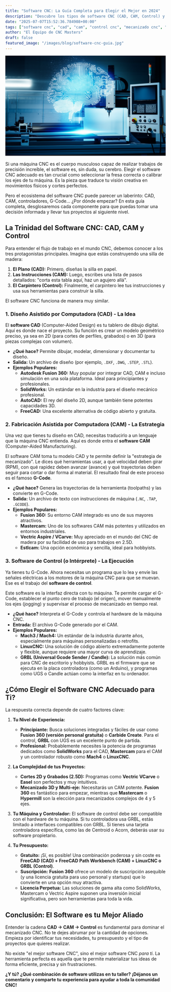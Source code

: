```yaml
---
title: "Software CNC: La Guía Completa para Elegir el Mejor en 2024"
description: "Descubre los tipos de software CNC (CAD, CAM, Control) y aprende a elegir la herramienta perfecta para tus proyectos de mecanizado. ¡Optimiza tu flujo de trabajo!"
date: "2025-07-07T15:52:36.784908+00:00"
tags: ["software cnc", "cad", "cam", "control cnc", "mecanizado cnc", "fusion 360", "mach3", "linuxcnc", "guia software cnc"]
author: "El Equipo de CNC Masters"
draft: false
featured_image: "/images/blog/software-cnc-guia.jpg"
---
```


![Software CNC: La Guía Completa para Elegir el Mejor en 2024](los-5-mejores-programas-de-control-cnc-para-grbl.png)


Si una máquina CNC es el cuerpo musculoso capaz de realizar trabajos de precisión increíble, el software es, sin duda, su cerebro. Elegir el software CNC adecuado es tan crucial como seleccionar la fresa correcta o calibrar los ejes de tu máquina. Es la pieza que traduce tu visión creativa en movimientos físicos y cortes perfectos.

Pero el ecosistema del software CNC puede parecer un laberinto: CAD, CAM, controladores, G-Code... ¿Por dónde empezar? En esta guía completa, desglosaremos cada componente para que puedas tomar una decisión informada y llevar tus proyectos al siguiente nivel.

## La Trinidad del Software CNC: CAD, CAM y Control

Para entender el flujo de trabajo en el mundo CNC, debemos conocer a los tres protagonistas principales. Imagina que estás construyendo una silla de madera:

1.  **El Plano (CAD):** Primero, diseñas la silla en papel.
2.  **Las Instrucciones (CAM):** Luego, escribes una lista de pasos detallados: "corta esta tabla aquí, haz un agujero allá".
3.  **El Carpintero (Control):** Finalmente, el carpintero lee tus instrucciones y usa sus herramientas para construir la silla.

El software CNC funciona de manera muy similar.

### 1. Diseño Asistido por Computadora (CAD) - La Idea

El **software CAD** (Computer-Aided Design) es tu tablero de dibujo digital. Aquí es donde nace el proyecto. Su función es crear un modelo geométrico preciso, ya sea en 2D (para cortes de perfiles, grabados) o en 3D (para piezas complejas con volumen).

*   **¿Qué hace?** Permite dibujar, modelar, dimensionar y documentar tu diseño.
*   **Salida:** Un archivo de diseño (por ejemplo, `.DXF`, `.DWG`, `.STEP`, `.STL`).
*   **Ejemplos Populares:**
    *   **Autodesk Fusion 360:** Muy popular por integrar CAD, CAM e incluso simulación en una sola plataforma. Ideal para principiantes y profesionales.
    *   **SolidWorks:** Un estándar en la industria para el diseño mecánico profesional.
    *   **AutoCAD:** El rey del diseño 2D, aunque también tiene potentes capacidades 3D.
    *   **FreeCAD:** Una excelente alternativa de código abierto y gratuita.

### 2. Fabricación Asistida por Computadora (CAM) - La Estrategia

Una vez que tienes tu diseño en CAD, necesitas traducirlo a un lenguaje que la máquina CNC entienda. Aquí es donde entra el **software CAM** (Computer-Aided Manufacturing).

El software CAM toma tu modelo CAD y te permite definir la "estrategia de mecanizado". Le dices qué herramientas usar, a qué velocidad deben girar (RPM), con qué rapidez deben avanzar (avance) y qué trayectorias deben seguir para cortar o dar forma al material. El resultado final de este proceso es el famoso **G-Code**.

*   **¿Qué hace?** Genera las trayectorias de la herramienta (toolpaths) y las convierte en G-Code.
*   **Salida:** Un archivo de texto con instrucciones de máquina (`.NC`, `.TAP`, `.GCODE`).
*   **Ejemplos Populares:**
    *   **Fusion 360:** Su entorno CAM integrado es uno de sus mayores atractivos.
    *   **Mastercam:** Uno de los softwares CAM más potentes y utilizados en entornos industriales.
    *   **Vectric Aspire / VCarve:** Muy apreciado en el mundo del CNC de madera por su facilidad de uso para trabajos en 2.5D.
    *   **Estlcam:** Una opción económica y sencilla, ideal para hobbyists.

### 3. Software de Control (o Intérprete) - La Ejecución

Ya tienes tu G-Code. Ahora necesitas un programa que lo lea y envíe las señales eléctricas a los motores de la máquina CNC para que se muevan. Ese es el trabajo del **software de control**.

Este software es la interfaz directa con tu máquina. Te permite cargar el G-Code, establecer el punto cero de trabajo (el origen), mover manualmente los ejes (jogging) y supervisar el proceso de mecanizado en tiempo real.

*   **¿Qué hace?** Interpreta el G-Code y controla el hardware de la máquina CNC.
*   **Entrada:** El archivo G-Code generado por el CAM.
*   **Ejemplos Populares:**
    *   **Mach3 / Mach4:** Un estándar de la industria durante años, especialmente para máquinas personalizadas o retrofits.
    *   **LinuxCNC:** Una solución de código abierto extremadamente potente y flexible, aunque requiere una mayor curva de aprendizaje.
    *   **GRBL (Universal Gcode Sender / Candle):** La solución más común para CNC de escritorio y hobbyists. GRBL es el firmware que se ejecuta en la placa controladora (como un Arduino), y programas como UGS o Candle actúan como la interfaz en tu ordenador.

## ¿Cómo Elegir el Software CNC Adecuado para Ti?

La respuesta correcta depende de cuatro factores clave:

1.  **Tu Nivel de Experiencia:**
    *   **Principiante:** Busca soluciones integradas y fáciles de usar como **Fusion 360 (versión personal gratuita)** o **Carbide Create**. Para el control, **GRBL** con UGS es un excelente punto de partida.
    *   **Profesional:** Probablemente necesites la potencia de programas dedicados como **SolidWorks** para el CAD, **Mastercam** para el CAM y un controlador robusto como **Mach4** o **LinuxCNC**.

2.  **La Complejidad de tus Proyectos:**
    *   **Cortes 2D y Grabados (2.5D):** Programas como **Vectric VCarve** o **Easel** son perfectos y muy intuitivos.
    *   **Mecanizado 3D y Multi-eje:** Necesitarás un CAM potente. **Fusion 360** es fantástico para empezar, mientras que **Mastercam** o **Hypermill** son la elección para mecanizados complejos de 4 y 5 ejes.

3.  **Tu Máquina y Controlador:**
    El software de control debe ser compatible con el hardware de tu máquina. Si tu controladora usa GRBL, estás limitado a interfaces compatibles con GRBL. Si tienes una tarjeta controladora específica, como las de Centroid o Acorn, deberás usar su software propietario.

4.  **Tu Presupuesto:**
    *   **Gratuito:** ¡Sí, es posible! Una combinación poderosa y sin coste es **FreeCAD (CAD) + FreeCAD Path Workbench (CAM) + LinuxCNC o GRBL (Control)**.
    *   **Suscripción:** **Fusion 360** ofrece un modelo de suscripción asequible (y una licencia gratuita para uso personal y startups) que lo convierte en una opción muy atractiva.
    *   **Licencia Perpetua:** Las soluciones de gama alta como SolidWorks, Mastercam o Vectric Aspire suponen una inversión inicial significativa, pero son herramientas para toda la vida.

## Conclusión: El Software es tu Mejor Aliado

Entender la cadena **CAD -> CAM -> Control** es fundamental para dominar el mecanizado CNC. No te dejes abrumar por la cantidad de opciones. Empieza por identificar tus necesidades, tu presupuesto y el tipo de proyectos que quieres realizar.

No existe "el mejor software CNC", sino el mejor software CNC *para ti*. La herramienta perfecta es aquella que te permite materializar tus ideas de forma eficiente, precisa y sin frustraciones.

**¿Y tú? ¿Qué combinación de software utilizas en tu taller? ¡Déjanos un comentario y comparte tu experiencia para ayudar a toda la comunidad CNC!**